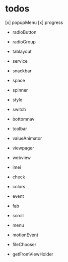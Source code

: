 # todos
[x] popupMenu
[x] progress
- radioButton
- radioGroup
- tablayout

- service
- snackbar
- space
- spinner
- style
- switch
- bottomnav
- toolbar
- valueAnimator
- viewpager
- webview
- imei
- check
- colors
- event
- fab
- scroll
- menu
- motionEvent

- fileChooser

- getFromViewHolder